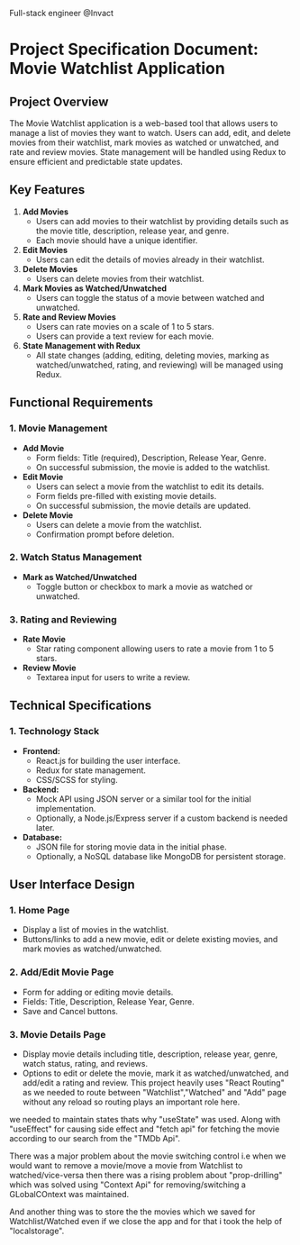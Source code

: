 
 Full-stack engineer @Invact

# Project Specification Document: Movie Watchlist Application

## Project Overview

The Movie Watchlist application is a web-based tool that allows users to manage a list of movies they want to watch. Users can add, edit, and delete movies from their watchlist, mark movies as watched or unwatched, and rate and review movies. State management will be handled using Redux to ensure efficient and predictable state updates.

## Key Features

1. **Add Movies**
    - Users can add movies to their watchlist by providing details such as the movie title, description, release year, and genre.
    - Each movie should have a unique identifier.
2. **Edit Movies**
    - Users can edit the details of movies already in their watchlist.
3. **Delete Movies**
    - Users can delete movies from their watchlist.
4. **Mark Movies as Watched/Unwatched**
    - Users can toggle the status of a movie between watched and unwatched.
5. **Rate and Review Movies**
    - Users can rate movies on a scale of 1 to 5 stars.
    - Users can provide a text review for each movie.
6. **State Management with Redux**
    - All state changes (adding, editing, deleting movies, marking as watched/unwatched, rating, and reviewing) will be managed using Redux.

## Functional Requirements

### 1. Movie Management

- **Add Movie**
    - Form fields: Title (required), Description, Release Year, Genre.
    - On successful submission, the movie is added to the watchlist.
- **Edit Movie**
    - Users can select a movie from the watchlist to edit its details.
    - Form fields pre-filled with existing movie details.
    - On successful submission, the movie details are updated.
- **Delete Movie**
    - Users can delete a movie from the watchlist.
    - Confirmation prompt before deletion.

### 2. Watch Status Management

- **Mark as Watched/Unwatched**
    - Toggle button or checkbox to mark a movie as watched or unwatched.

### 3. Rating and Reviewing

- **Rate Movie**
    - Star rating component allowing users to rate a movie from 1 to 5 stars.
- **Review Movie**
    - Textarea input for users to write a review.

## Technical Specifications

### 1. Technology Stack

- **Frontend:**
    - React.js for building the user interface.
    - Redux for state management.
    - CSS/SCSS for styling.
- **Backend:**
    - Mock API using JSON server or a similar tool for the initial implementation.
    - Optionally, a Node.js/Express server if a custom backend is needed later.
- **Database:**
    - JSON file for storing movie data in the initial phase.
    - Optionally, a NoSQL database like MongoDB for persistent storage.

## User Interface Design

### 1. Home Page

- Display a list of movies in the watchlist.
- Buttons/links to add a new movie, edit or delete existing movies, and mark movies as watched/unwatched.

### 2. Add/Edit Movie Page

- Form for adding or editing movie details.
- Fields: Title, Description, Release Year, Genre.
- Save and Cancel buttons.

### 3. Movie Details Page

- Display movie details including title, description, release year, genre, watch status, rating, and reviews.
- Options to edit or delete the movie, mark it as watched/unwatched, and add/edit a rating and review.
This project heavily uses "React Routing" as we needed to route between "Watchlist","Watched" and "Add" page without any reload so routing plays an important role here.

 we needed to maintain states thats why "useState" was used. Along with "useEffect" for causing side effect and "fetch api" for fetching the movie according to our search from the "TMDb Api".

There was a major problem about the movie switching control i.e when we would want to remove a movie/move a movie from Watchlist to watched/vice-versa then there was a rising problem about "prop-drilling" which was solved using "Context Api" for removing/switching a GLobalCOntext was maintained.

And another thing was to store the the movies which we saved for Watchlist/Watched even if we close the app and for that i took the help of "localstorage".
  
